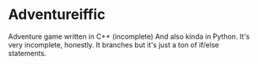 # Adventureiffic
Adventure game written in C++
(incomplete)
And also kinda in Python. It's very incomplete, honestly. It branches but it's just a ton of if/else statements.


